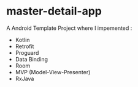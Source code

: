# master-detail-app
A Android Template Project where I impemented : 
  - Kotlin
  - Retrofit
  - Proguard
  - Data Binding
  - Room
  - MVP (Model-View-Presenter)
  - RxJava
